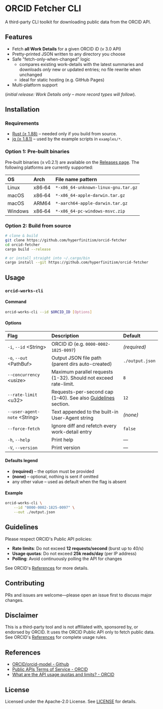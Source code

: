 # ORCID Fetcher CLI
A third-party CLI toolkit for downloading public data from the ORCID API.

## Features
- Fetch **all Work Details** for a given ORCID iD (v 3.0 API)
- Pretty-printed JSON written to any directory you choose
- Safe "fetch-only-when-changed" logic
  - compares existing work-details with the latest summaries and downloads *only* new or updated entries; no file rewrite when unchanged
  - ideal for static hosting (e.g. GitHub Pages)
- Multi-platform support

(*initial release: Work Details only – more record types will follow*).

## Installation

### Requirements
- [Rust (≥ 1.88)](https://www.rust-lang.org/) – needed only if you build from source.
- [jq (≥ 1.8.1)](https://jqlang.org/) – used by the example scripts in `examples/*`.

### Option 1: Pre-built binaries
Pre‑built binaries (≥ v0.2.1) are available on the [Releases page](https://github.com/hyperfinitism/orcid-fetcher/releases). The following platforms are currently supported:

| OS      | Arch   | File name pattern |
| :------ | :----- | :--- |
| Linux   | x86‑64 | `*-x86_64-unknown-linux-gnu.tar.gz` |
| macOS   | x86‑64 | `*-x86_64-apple-darwin.tar.gz` |
| macOS   | ARM64  | `*-aarch64-apple-darwin.tar.gz` |
| Windows | x86‑64 | `*-x86_64-pc-windows-msvc.zip` |

### Option 2: Build from source

```bash
# clone & build
git clone https://github.com/hyperfinitism/orcid-fetcher
cd orcid-fetcher
cargo build --release

# or install straight into ~/.cargo/bin
cargo install --git https://github.com/hyperfinitism/orcid-fetcher
```

## Usage

### `orcid-works-cli`
#### Command
```bash
orcid-works-cli --id $ORCID_ID [Options]
```

#### Options
| Flag | Description | Default |
| :--- | :---------- | :------ |
| `-i`, `--id` \<String\> | ORCID iD (e.g. `0000-0002-1825-0097`) | *(required)* |
| `-o`, `--out` \<PathBuf\> | Output JSON file path (parent dirs auto-created) | `./output.json` |
| `--concurrency` \<usize\> | Maximum parallel requests (1-32). Should not exceed rate-limit. | `8` |
| `--rate-limit` \<u32\> | Requests-per-second cap (1–40). See also [Guidelines](#guidelines) section. | `12` |
| `--user-agent-note` \<String\> | Text appended to the built-in User-Agent string | *(none)* |
| `--force-fetch` | Ignore diff and refetch every work-detail entry | `false` |
| `-h`, `--help` | Print help | — |
| `-V`, `--version` | Print version | — |

#### Defaults legend

* **(required)** – the option must be provided  
* **(none)** – optional, nothing is sent if omitted  
* any other value – used as default when the flag is absent

#### Example
```bash
orcid-works-cli \
    --id "0000-0002-1825-0097" \
    --out ./output.json
```

## Guidelines
Please respect ORCID's Public API policies:

- **Rate limits**: Do not exceed **12 requests/second** (burst up to 40/s)
- **Usage quotas**: Do not exceed **25k reads/day**
(per IP address)
- **Polling**: Avoid continuously polling the API for changes

See ORCID's [References](#references) for more details.

## Contributing
PRs and issues are welcome—please open an issue first to discuss major changes.

## Disclaimer
This is a third-party tool and is not affiliated with, sponsored by, or endorsed by ORCID. It uses the ORCID Public API only to fetch public data. See ORCID's [References](#references) for complete usage rules.

## References
- [ORCID/orcid-model - Github](https://github.com/ORCID/orcid-model)
- [Public APIs Terms of Service - ORCID](https://info.orcid.org/public-client-terms-of-service)
- [What are the API usage quotas and limits? - ORCID](https://info.orcid.org/ufaqs/what-are-the-api-limits)

## License
Licensed under the Apache-2.0 License. See [LICENSE](LICENSE) for details.